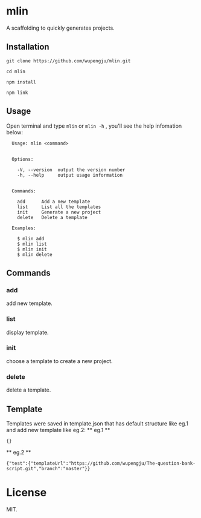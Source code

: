 # mlin
A scaffolding to quickly generates projects.

## Installation
```
git clone https://github.com/wupengju/mlin.git

cd mlin 

npm install

npm link
```

## Usage
Open terminal and type `mlin` or `mlin -h` , you'll see the help infomation below:
```
  Usage: mlin <command>


  Options:

    -V, --version  output the version number
    -h, --help     output usage information


  Commands:

    add      Add a new template
    list     List all the templates
    init     Generate a new project
    delete   Delete a template

  Examples:

    $ mlin add
    $ mlin list
    $ mlin init
    $ mlin delete
```

## Commands
### add
add new template.
### list
display template.
### init
choose a template to create a new project.
### delete
delete a template.

## Template
Templates were saved in template.json that has default structure like eg.1 and add new template like eg.2:
** eg.1 **
```
{}
```
** eg.2 **
```
{"test":{"templateUrl":"https://github.com/wupengju/The-question-bank-script.git","branch":"master"}}
```

# License
MIT.